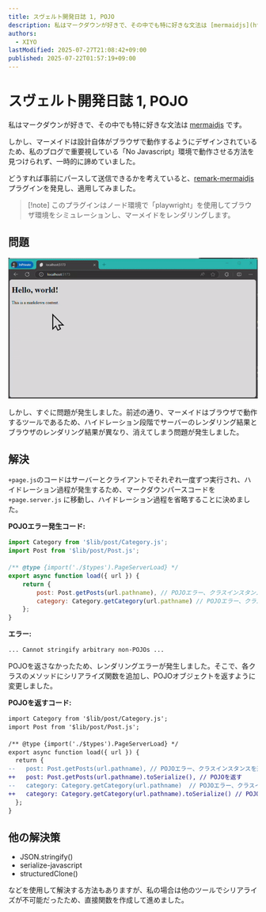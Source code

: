 ```yaml
---
title: スヴェルト開発日誌 1, POJO
description: 私はマークダウンが好きで、その中でも特に好きな文法は [mermaidjs](https://mermaid.js.org/) です。
authors:
  - XIYO
lastModified: 2025-07-27T21:08:42+09:00
published: 2025-07-22T01:57:19+09:00
---
```

# スヴェルト開発日誌 1, POJO

私はマークダウンが好きで、その中でも特に好きな文法は [mermaidjs](https://mermaid.js.org/) です。

しかし、マーメイドは設計自体がブラウザで動作するようにデザインされているため、私のブログで重要視している「No Javascript」環境で動作させる方法を見つけられず、一時的に諦めていました。

どうすれば事前にパースして送信できるかを考えていると、[remark-mermaidjs](https://github.com/remcohaszing/remark-mermaidjs) プラグインを発見し、適用してみました。

> \[!note]
> このプラグインはノード環境で「playwright」を使用してブラウザ環境をシミュレーションし、マーメイドをレンダリングします。

## 問題

![ハイドレーション過程でマーメイドの結果が消える](./assets/record-2024-08-11-201239.gif)

しかし、すぐに問題が発生しました。前述の通り、マーメイドはブラウザで動作するツールであるため、ハイドレーション段階でサーバーのレンダリング結果とブラウザのレンダリング結果が異なり、消えてしまう問題が発生しました。

## 解決

`+page.js`のコードはサーバーとクライアントでそれぞれ一度ずつ実行され、ハイドレーション過程が発生するため、マークダウンパースコードを `+page.server.js` に移動し、ハイドレーション過程を省略することに決めました。

**POJOエラー発生コード:**

```js
import Category from '$lib/post/Category.js';
import Post from '$lib/post/Post.js';

/** @type {import('./$types').PageServerLoad} */
export async function load({ url }) {
	return {
		post: Post.getPosts(url.pathname), // POJOエラー、クラスインスタンスを返す
		category: Category.getCategory(url.pathname) // POJOエラー、クラスインスタンスを返す
	};
}
```

**エラー:**

```sh
... Cannot stringify arbitrary non-POJOs ...
```

POJOを返さなかったため、レンダリングエラーが発生しました。そこで、各クラスのメソッドにシリアライズ関数を追加し、POJOオブジェクトを返すように変更しました。

**POJOを返すコード:**

```diff
import Category from '$lib/post/Category.js';
import Post from '$lib/post/Post.js';

/** @type {import('./$types').PageServerLoad} */
export async function load({ url }) {
  return {
--   post: Post.getPosts(url.pathname), // POJOエラー、クラスインスタンスを返す
++   post: Post.getPosts(url.pathname).toSerialize(), // POJOを返す
--   category: Category.getCategory(url.pathname)  // POJOエラー、クラスインスタンスを返す
++   category: Category.getCategory(url.pathname).toSerialize() // POJOを返す
  };
}
```

## 他の解決策

- JSON.stringify()
- serialize-javascript
- structuredClone()

などを使用して解決する方法もありますが、私の場合は他のツールでシリアライズが不可能だったため、直接関数を作成して進めました。

